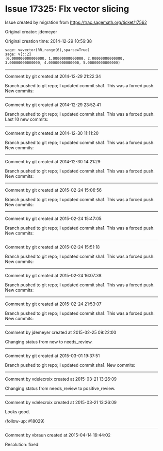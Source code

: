 # Issue 17325: FIx vector slicing

Issue created by migration from https://trac.sagemath.org/ticket/17562

Original creator: jdemeyer

Original creation time: 2014-12-29 10:56:38


```
sage: v=vector(RR,range(6),sparse=True)
sage: v[::2]
(0.000000000000000, 1.00000000000000, 2.00000000000000, 3.00000000000000, 4.00000000000000, 5.00000000000000)
```



---

Comment by git created at 2014-12-29 21:22:34

Branch pushed to git repo; I updated commit sha1. This was a forced push. New commits:


---

Comment by git created at 2014-12-29 23:52:41

Branch pushed to git repo; I updated commit sha1. This was a forced push. Last 10 new commits:


---

Comment by git created at 2014-12-30 11:11:20

Branch pushed to git repo; I updated commit sha1. This was a forced push. New commits:


---

Comment by git created at 2014-12-30 14:21:29

Branch pushed to git repo; I updated commit sha1. This was a forced push. New commits:


---

Comment by git created at 2015-02-24 15:06:56

Branch pushed to git repo; I updated commit sha1. This was a forced push. New commits:


---

Comment by git created at 2015-02-24 15:47:05

Branch pushed to git repo; I updated commit sha1. This was a forced push. New commits:


---

Comment by git created at 2015-02-24 15:51:18

Branch pushed to git repo; I updated commit sha1. This was a forced push. New commits:


---

Comment by git created at 2015-02-24 16:07:38

Branch pushed to git repo; I updated commit sha1. This was a forced push. New commits:


---

Comment by git created at 2015-02-24 21:53:07

Branch pushed to git repo; I updated commit sha1. This was a forced push. New commits:


---

Comment by jdemeyer created at 2015-02-25 09:22:00

Changing status from new to needs_review.


---

Comment by git created at 2015-03-01 19:37:51

Branch pushed to git repo; I updated commit sha1. New commits:


---

Comment by vdelecroix created at 2015-03-21 13:26:09

Changing status from needs_review to positive_review.


---

Comment by vdelecroix created at 2015-03-21 13:26:09

Looks good.

(follow-up: #18029)


---

Comment by vbraun created at 2015-04-14 19:44:02

Resolution: fixed
